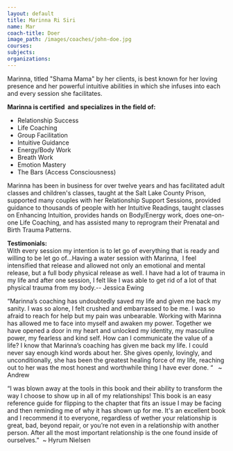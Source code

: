 ```yaml
---
layout: default
title: Marinna Ri Siri
name: Mar
coach-title: Doer
image_path: /images/coaches/john-doe.jpg
courses:
subjects:
organizations:
---
```



Marinna, titled "Shama Mama" by her clients, is best known for her loving presence and her powerful intuitive abilities in which she infuses into each and every session she facilitates.

**Marinna is certified &nbsp;and specializes in the field of:**

* Relationship Success
* Life Coaching
* Group Facilitation
* Intuitive Guidance
* Energy/Body Work
* Breath Work
* Emotion Mastery
* The Bars (Access Consciousness) &nbsp;


Marinna has been in business for over twelve years and has facilitated adult classes and children's classes, taught at the Salt Lake County Prison, supported many couples with her Relationship Support Sessions, provided guidance to thousands of people with her Intuitive Readings, taught classes on Enhancing Intuition, provides hands on Body/Energy work, does one-on-one Life Coaching, and has assisted many to reprogram their Prenatal and Birth Trauma Patterns.

**Testimonials:&nbsp;**
<br>With every session my intention is to let go of everything that is ready and willing to be let go of...Having a water session with Marinna,&nbsp; I feel intensified that release and allowed not only an emotional and mental release, but a full body physical release as well. I have had a lot of trauma in my life and after one session, I felt like I was able to get rid of a lot of that physical trauma from my body.-- Jessica Ewing

“Marinna’s coaching has undoubtedly saved my life and given me back my sanity. I was so alone, I felt crushed and embarrassed to be me. I was so afraid to reach for help but my pain was unbearable. Working with Marinna has allowed me to face into myself and awaken my power. Together we have opened a door in my heart and unlocked my identity, my masculine power, my fearless and kind self. How can I communicate the value of a life? I know that Marinna’s coaching has given me back my life. I could never say enough kind words about her. She gives openly, lovingly, and unconditionally, she has been the greatest healing force of my life, reaching out to her was the most honest and worthwhile thing I have ever done. “ &nbsp; ~ Andrew

“I was blown away at the tools in this book and their ability to transform the way I choose to show up in all of my relationships! This book is an easy reference guide for flipping to the chapter that fits an issue I may be facing and then reminding me of why it has shown up for me. It's an excellent book and I recommend it to everyone, regardless of wether your relationship is great, bad, beyond repair, or you’re not even in a relationship with another person. After all the most important relationship is the one found inside of ourselves.” &nbsp;~ Hyrum Nielsen&nbsp;